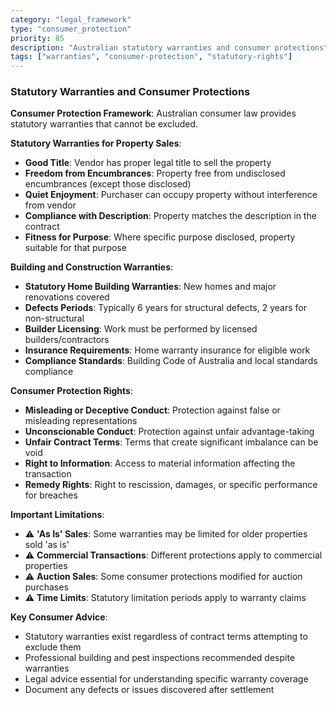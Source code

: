 ```yaml
---
category: "legal_framework"
type: "consumer_protection"
priority: 85
description: "Australian statutory warranties and consumer protections"
tags: ["warranties", "consumer-protection", "statutory-rights"]
---
```


### Statutory Warranties and Consumer Protections

**Consumer Protection Framework**: Australian consumer law provides statutory warranties that cannot be excluded.

**Statutory Warranties for Property Sales**:
- **Good Title**: Vendor has proper legal title to sell the property
- **Freedom from Encumbrances**: Property free from undisclosed encumbrances (except those disclosed)
- **Quiet Enjoyment**: Purchaser can occupy property without interference from vendor
- **Compliance with Description**: Property matches the description in the contract
- **Fitness for Purpose**: Where specific purpose disclosed, property suitable for that purpose

**Building and Construction Warranties**:
- **Statutory Home Building Warranties**: New homes and major renovations covered
- **Defects Periods**: Typically 6 years for structural defects, 2 years for non-structural
- **Builder Licensing**: Work must be performed by licensed builders/contractors
- **Insurance Requirements**: Home warranty insurance for eligible work
- **Compliance Standards**: Building Code of Australia and local standards compliance

**Consumer Protection Rights**:
- **Misleading or Deceptive Conduct**: Protection against false or misleading representations
- **Unconscionable Conduct**: Protection against unfair advantage-taking
- **Unfair Contract Terms**: Terms that create significant imbalance can be void
- **Right to Information**: Access to material information affecting the transaction
- **Remedy Rights**: Right to rescission, damages, or specific performance for breaches

**Important Limitations**:
- ⚠️ **'As Is' Sales**: Some warranties may be limited for older properties sold 'as is'
- ⚠️ **Commercial Transactions**: Different protections apply to commercial properties
- ⚠️ **Auction Sales**: Some consumer protections modified for auction purchases
- ⚠️ **Time Limits**: Statutory limitation periods apply to warranty claims

**Key Consumer Advice**:
- Statutory warranties exist regardless of contract terms attempting to exclude them
- Professional building and pest inspections recommended despite warranties
- Legal advice essential for understanding specific warranty coverage
- Document any defects or issues discovered after settlement